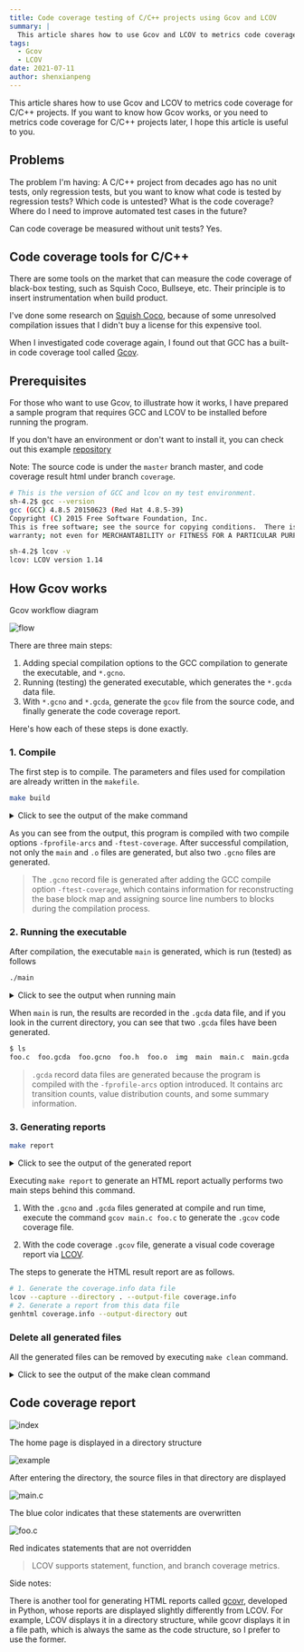```yaml
---
title: Code coverage testing of C/C++ projects using Gcov and LCOV
summary: |
  This article shares how to use Gcov and LCOV to metrics code coverage for C/C++ projects. It explains the steps to compile, run tests, and generate coverage reports, including example commands and expected outputs.
tags:
  - Gcov
  - LCOV
date: 2021-07-11
author: shenxianpeng
---
```


This article shares how to use Gcov and LCOV to metrics code coverage for C/C++ projects.
If you want to know how Gcov works, or you need to metrics code coverage for C/C++ projects later,
I hope this article is useful to you.


## Problems

The problem I'm having: A C/C++ project from decades ago has no unit tests, only regression tests,
but you want to know what code is tested by regression tests? Which code is untested?
What is the code coverage? Where do I need to improve automated test cases in the future?

Can code coverage be measured without unit tests? Yes.

## Code coverage tools for C/C++

There are some tools on the market that can measure the code coverage of black-box testing,
such as Squish Coco, Bullseye, etc. Their principle is to insert instrumentation when build product.

I've done some research on [Squish Coco](https://shenxianpeng.github.io/2019/05/squishcoco/),
because of some unresolved compilation issues that I didn't buy a license for this expensive tool.

When I investigated code coverage again, I found out that GCC has a built-in code coverage tool called
[Gcov](https://gcc.gnu.org/onlinedocs/gcc/Gcov.html).

## Prerequisites

For those who want to use Gcov, to illustrate how it works, I have prepared a sample program that
requires GCC and LCOV to be installed before running the program.

If you don't have an environment or don't want to install it, you can check out this example
[repository](https://github.com/shenxianpeng/gcov-example)

Note: The source code is under the `master` branch master, and code coverage result html under branch `coverage`.

```bash
# This is the version of GCC and lcov on my test environment.
sh-4.2$ gcc --version
gcc (GCC) 4.8.5 20150623 (Red Hat 4.8.5-39)
Copyright (C) 2015 Free Software Foundation, Inc.
This is free software; see the source for copying conditions.  There is NO
warranty; not even for MERCHANTABILITY or FITNESS FOR A PARTICULAR PURPOSE.

sh-4.2$ lcov -v
lcov: LCOV version 1.14
```

## How Gcov works

Gcov workflow diagram

![flow](gcov-flow.jpg)

There are three main steps:

1. Adding special compilation options to the GCC compilation to generate the executable, and `*.gcno`.
2. Running (testing) the generated executable, which generates the `*.gcda` data file.
3. With `*.gcno` and `*.gcda`, generate the `gcov` file from the source code, and finally generate the code coverage report.

Here's how each of these steps is done exactly.

### 1. Compile

The first step is to compile. The parameters and files used for compilation are already written in the `makefile`.

```bash
make build
```

<details>
<summary>Click to see the output of the make command</summary>

```bash
sh-4.2$ make build
gcc -fPIC -fprofile-arcs -ftest-coverage -c -Wall -Werror main.c
gcc -fPIC -fprofile-arcs -ftest-coverage -c -Wall -Werror foo.c
gcc -fPIC -fprofile-arcs -ftest-coverage -o main main.o foo.o
```

</details>

As you can see from the output, this program is compiled with two compile options `-fprofile-arcs` and `-ftest-coverage`.
After successful compilation, not only the `main` and `.o` files are generated, but also two `.gcno` files are generated.

> The `.gcno` record file is generated after adding the GCC compile option `-ftest-coverage`, which contains information
for reconstructing the base block map and assigning source line numbers to blocks during the compilation process.

### 2. Running the executable

After compilation, the executable `main` is generated, which is run (tested) as follows

```bash
./main
```

<details>
<summary>Click to see the output when running main</summary>

```bash
sh-4.2$ ./main
Start calling foo() ...
when num is equal to 1...
when num is equal to 2...
```

</details>

When `main` is run, the results are recorded in the `.gcda` data file, and if you look in the current directory,
you can see that two `.gcda` files have been generated.

```bash
$ ls
foo.c  foo.gcda  foo.gcno  foo.h  foo.o  img  main  main.c  main.gcda  main.gcno  main.o  makefile  README.md
```

> `.gcda` record data files are generated because the program is compiled with the `-fprofile-arcs` option introduced.
It contains arc transition counts, value distribution counts, and some summary information.

### 3. Generating reports

```bash
make report
```

<details>
<summary> Click to see the output of the generated report </summary>

```bash
sh-4.2$ make report
gcov main.c foo.c
File 'main.c'
Lines executed:100.00% of 5
Creating 'main.c.gcov'

File 'foo.c'
Lines executed:85.71% of 7
Creating 'foo.c.gcov'

Lines executed:91.67% of 12
lcov --capture --directory . --output-file coverage.info
Capturing coverage data from .
Found gcov version: 4.8.5
Scanning . for .gcda files ...
Found 2 data files in .
Processing foo.gcda
geninfo: WARNING: cannot find an entry for main.c.gcov in .gcno file, skipping file!
Processing main.gcda
Finished .info-file creation
genhtml coverage.info --output-directory out
Reading data file coverage.info
Found 2 entries.
Found common filename prefix "/workspace/coco"
Writing .css and .png files.
Generating output.
Processing file main.c
Processing file foo.c
Writing directory view page.
Overall coverage rate:
  lines......: 91.7% (11 of 12 lines)
  functions..: 100.0% (2 of 2 functions)
```

</details>

Executing `make report` to generate an HTML report actually performs two main steps behind this command.

1. With the `.gcno` and `.gcda` files generated at compile and run time, execute the command
`gcov main.c foo.c` to generate the `.gcov` code coverage file.

2. With the code coverage `.gcov` file, generate a visual code coverage report via
[LCOV](http://ltp.sourceforge.net/coverage/lcov.php).

The steps to generate the HTML result report are as follows.

```bash
# 1. Generate the coverage.info data file
lcov --capture --directory . --output-file coverage.info
# 2. Generate a report from this data file
genhtml coverage.info --output-directory out
```

### Delete all generated files

All the generated files can be removed by executing `make clean` command.

<details>
<summary> Click to see the output of the make clean command </summary>

```bash
sh-4.2$ make clean
rm -rf main *.o *.so *.gcno *.gcda *.gcov coverage.info out
```

</details>

## Code coverage report

![index](index.png)

The home page is displayed in a directory structure

![example](example.png)

After entering the directory, the source files in that directory are displayed

![main.c](main.c.png)

The blue color indicates that these statements are overwritten

![foo.c](foo.c.png)

Red indicates statements that are not overridden

> LCOV supports statement, function, and branch coverage metrics.

Side notes:

There is another tool for generating HTML reports called [gcovr](https://github.com/gcovr/gcovr), developed in Python,
whose reports are displayed slightly differently from LCOV. For example, LCOV displays it in a directory structure,
while gcovr displays it in a file path, which is always the same as the code structure, so I prefer to use the former.

